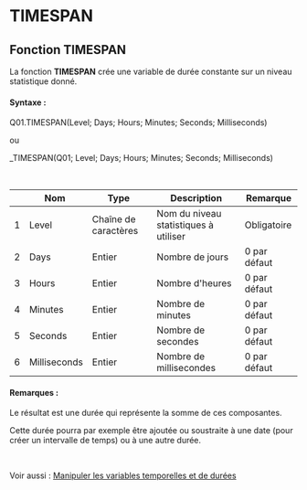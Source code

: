 # TIMESPAN

## Fonction TIMESPAN

La fonction **TIMESPAN** crée une variable de durée constante sur un niveau statistique donné.

#### Syntaxe :&nbsp;

Q01.TIMESPAN(Level; Days; Hours; Minutes; Seconds; Milliseconds)

ou

\_TIMESPAN(Q01; Level; Days; Hours; Minutes; Seconds; Milliseconds)

&nbsp;

| &nbsp; | Nom&nbsp; | Type&nbsp; | Description | Remarque |
| --- | --- | --- | --- | --- |
| &#49; | Level | Chaîne de caractères | Nom du niveau statistiques à utiliser | Obligatoire |
| &#50; | Days | Entier | Nombre de jours | &#48; par défaut |
| &#51; | Hours | Entier | Nombre d'heures | &#48; par défaut |
| &#52; | Minutes | Entier | Nombre de minutes | &#48; par défaut |
| &#53; | Seconds | Entier | Nombre de secondes | &#48; par défaut |
| &#54; | Milliseconds | Entier | Nombre de millisecondes | &#48; par défaut |


#### Remarques :

Le résultat est une durée qui représente la somme de ces composantes.

Cette durée pourra par exemple être ajoutée ou soustraite à une date (pour créer un intervalle de temps) ou à une autre durée.

&nbsp;

Voir aussi : [Manipuler les variables temporelles et de durées](<Manipulerlesvariablestemporelle1.md>)
